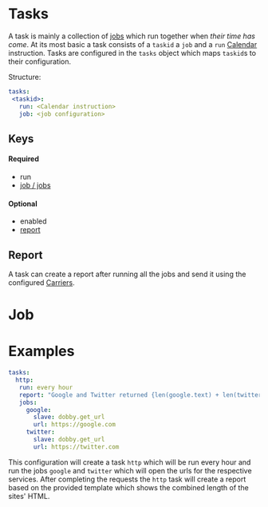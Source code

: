 # Tasks

 A task is mainly a collection of [jobs](#job) which run together when *their time has come*.
 At its most basic a task consists of a `taskid` a `job` and a `run` [Calendar] instruction.
 Tasks are configured in the `tasks` object which maps `taskid`s to their configuration.
 
 Structure:
 ```yaml
 tasks:
  <taskid>:
    run: <Calendar instruction>
    job: <job configuration>
 ```

 ## Keys
  #### Required
   - run
   - [job / jobs](#job)
    
  #### Optional
   - enabled
   - [report](#report)
   

 ## Report
  A task can create a report after running all the jobs and send it using the configured
  [Carriers][Carrier].


# Job

# Examples
 ```yaml
 tasks:
   http:
    run: every hour
    report: "Google and Twitter returned {len(google.text) + len(twitter.text)} characters!"
    jobs:
      google:
        slave: dobby.get_url
        url: https://google.com
      twitter:
        slave: dobby.get_url
        url: https://twitter.com
 ```
 
 This configuration will create a task `http` which will be run every hour and run the
 jobs `google` and `twitter` which will open the urls for the respective services.
 After completing the requests the `http` task will create a report based on the provided
 template which shows the combined length of the sites' HTML.





[Calendar]: /Dobby/calendar "Calendar Documentation"
[Carrier]: /Dobby/notification#carrier "Notification (Carrier) Documentation"